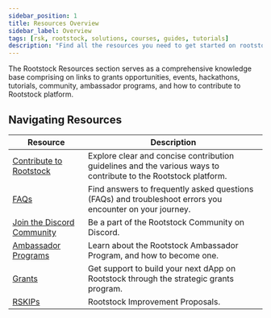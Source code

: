 ```yaml
---
sidebar_position: 1
title: Resources Overview
sidebar_label: Overview
tags: [rsk, rootstock, solutions, courses, guides, tutorials]
description: "Find all the resources you need to get started on rootstock whether you're from a developer background, an open source contributor, a startup, or a just looking to learn via tutorials or courses."
---
```


The Rootstock Resources section serves as a comprehensive knowledge base comprising on links to grants opportunities, events, hackathons, tutorials, community, ambassador programs, and how to contribute to Rootstock platform.

## Navigating Resources

| Resource                                                       | Description                                                                                    |
| ----------------------------------------------------------- | ---------------------------------------------------------------------------------------------- |
| [Contribute to Rootstock](/resources/contribute/) | Explore clear and concise contribution guidelines and the various ways to contribute to the Rootstock platform. |
| [FAQs](/resources/faqs/) | Find answers to frequently asked questions (FAQs) and troubleshoot errors you encounter on your journey.|
| [Join the Discord Community](https://discord.com/invite/rootstock) | Be a part of the Rootstock Community on Discord.|
| [Ambassador Programs](https://rootstock.io/ambassadors-program/) | Learn about the Rootstock Ambassador Program, and how to become one.|
| [Grants](https://rootstock.io/grants/) | Get support to build your next dApp on Rootstock through the strategic grants program.|
| [RSKIPs](https://github.com/rsksmart/RSKIPs) | Rootstock Improvement Proposals.|
